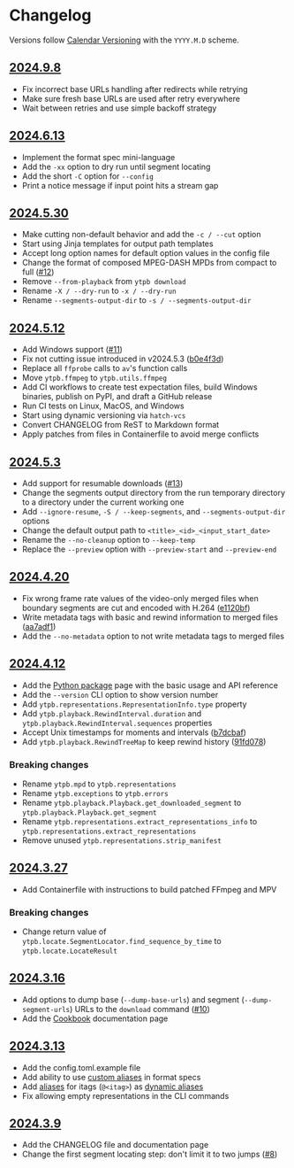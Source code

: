 # Changelog

Versions follow [Calendar Versioning](https://calver.org) with the `YYYY.M.D`
scheme.

## [2024.9.8]

- Fix incorrect base URLs handling after redirects while retrying
- Make sure fresh base URLs are used after retry everywhere
- Wait between retries and use simple backoff strategy

## [2024.6.13]

- Implement the format spec mini-language
- Add the `-xx` option to dry run until segment locating
- Add the short `-C` option for `--config`
- Print a notice message if input point hits a stream gap

## [2024.5.30]

- Make cutting non-default behavior and add the `-c / --cut` option
- Start using Jinja templates for output path templates
- Accept long option names for default option values in the config file
- Change the format of composed MPEG-DASH MPDs from compact to full ([#12](https://github.com/xymaxim/ytpb/issues/12))
- Remove `--from-playback` from `ytpb download`
- Rename `-X / --dry-run` to `-x / --dry-run`
- Rename `--segments-output-dir` to `-s / --segments-output-dir`

## [2024.5.12]

- Add Windows support ([#11](https://github.com/xymaxim/ytpb/issues/11))
- Fix not cutting issue introduced in v2024.5.3
  ([b0e4f3d](https://github.com/xymaxim/ytpb/commit/b0e4f3d10c6aad7401716f49e681bb97c2ee6d03))
- Replace all `ffprobe` calls to `av`'s function calls
- Move `ytpb.ffmpeg` to `ytpb.utils.ffmpeg`
- Add CI workflows to create test expectation files, build Windows binaries,
  publish on PyPI, and draft a GitHub release
- Run CI tests on Linux, MacOS, and Windows
- Start using dynamic versioning via `hatch-vcs`
- Convert CHANGELOG from ReST to Markdown format
- Apply patches from files in Containerfile to avoid merge conflicts

## [2024.5.3]

- Add support for resumable downloads
  ([#13](https://github.com/xymaxim/ytpb/pull/13))
- Change the segments output directory from the run temporary directory to a
  directory under the current working one
- Add `--ignore-resume`, `-S / --keep-segments`, and `--segments-output-dir`
  options
- Change the default output path to `<title>_<id>_<input_start_date>`
- Rename the `--no-cleanup` option to `--keep-temp`
- Replace the `--preview` option with `--preview-start` and `--preview-end`

## [2024.4.20]

- Fix wrong frame rate values of the video-only merged files when boundary
  segments are cut and encoded with H.264
  ([e1120bf](https://github.com/xymaxim/ytpb/commit/e1120bf4514333ff3ac5d4eac862ccb6a9d5f606))
- Write metadata tags with basic and rewind information to merged files
  ([aa7adf1](https://github.com/xymaxim/ytpb/commit/aa7adf1580e5a83c9abaa76f2836b9a0570cc4ba))
- Add the `--no-metadata` option to not write metadata tags to merged files

## [2024.4.12]

- Add the [Python
  package](https://ytpb.readthedocs.io/en/latest/package/index.html) page with
  the basic usage and API reference
- Add the `--version` CLI option to show version number
- Add `ytpb.representations.RepresentationInfo.type` property
- Add `ytpb.playback.RewindInterval.duration` and
  `ytpb.playback.RewindInterval.sequences` properties
- Accept Unix timestamps for moments and intervals
  ([b7dcbaf](https://github.com/xymaxim/ytpb/commit/b7dcbaf6eebe3f6022b7fa8eefe98f4b8af7c4cb))
- Add `ytpb.playback.RewindTreeMap` to keep rewind history
  ([91fd078](https://github.com/xymaxim/ytpb/commit/91fd078caf37f31fee167e0c2a20a38aa2badcd8))

### Breaking changes

- Rename `ytpb.mpd` to `ytpb.representations`
- Rename `ytpb.exceptions` to `ytpb.errors`
- Rename `ytpb.playback.Playback.get_downloaded_segment` to
  `ytpb.playback.Playback.get_segment`
- Rename `ytpb.representations.extract_representations_info` to
  `ytpb.representations.extract_representations`
- Remove unused `ytpb.representations.strip_manifest`

## [2024.3.27]

- Add Containerfile with instructions to build patched FFmpeg and MPV

### Breaking changes

- Change return value of `ytpb.locate.SegmentLocator.find_sequence_by_time` to
  `ytpb.locate.LocateResult`

## [2024.3.16]

- Add options to dump base (`--dump-base-urls`) and segment
  (`--dump-segment-urls`) URLs to the `download` command
  ([#10](https://github.com/xymaxim/ytpb/pull/10))
- Add the [Cookbook](https://ytpb.readthedocs.io/en/latest/cookbook.html)
  documentation page

## [2024.3.13]

- Add the config.toml.example file
- Add ability to use [custom
  aliases](https://ytpb.readthedocs.io/en/latest/reference.html#custom-aliases)
  in format specs
- Add [aliases](https://ytpb.readthedocs.io/en/latest/reference.html#itags) for
  itags (`@<itag>`) as [dynamic
  aliases](https://ytpb.readthedocs.io/en/latest/reference.html#aliases)
- Fix allowing empty representations in the CLI commands

## [2024.3.9]

- Add the CHANGELOG file and documentation page
- Change the first segment locating step: don\'t limit it to two jumps
  ([#8](https://github.com/xymaxim/ytpb/pull/8))

[2024.9.8]: https://github.com/xymaxim/ytpb/compare/v2024.6.13...v2024.9.8
[2024.6.13]: https://github.com/xymaxim/ytpb/compare/v2024.5.30...v2024.6.13
[2024.5.30]: https://github.com/xymaxim/ytpb/compare/v2024.5.12...v2024.5.30
[2024.5.12]: https://github.com/xymaxim/ytpb/compare/v2024.5.3...v2024.5.12
[2024.5.3]: https://github.com/xymaxim/ytpb/compare/v2024.4.20...v2024.5.3
[2024.4.20]: https://github.com/xymaxim/ytpb/compare/v2024.4.12...v2024.4.20
[2024.4.12]: https://github.com/xymaxim/ytpb/compare/v2024.3.27...v2024.4.12
[2024.3.27]: https://github.com/xymaxim/ytpb/compare/v2024.3.16...v2024.3.27
[2024.3.16]: https://github.com/xymaxim/ytpb/compare/v2024.3.13...v2024.3.16
[2024.3.13]: https://github.com/xymaxim/ytpb/compare/v2024.3.9...v2024.3.13
[2024.3.9]: https://github.com/xymaxim/ytpb/compare/v2024.3.7...v2024.3.9
